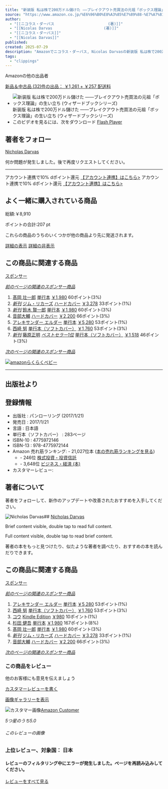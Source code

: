 ```yaml
---
title: "新装版 私は株で200万ドル儲けた ――ブレイクアウト売買法の元祖「ボックス理論」の生い立ち (ウィザードブックシリーズ) | ニコラス・ダーバス, Nicolas Darvas |本 | 通販 | Amazon"
source: "https://www.amazon.co.jp/%E6%96%B0%E8%A3%85%E7%89%88-%E7%A7%81%E3%81%AF%E6%A0%AA%E3%81%A7200%E4%B8%87%E3%83%89%E3%83%AB%E5%84%B2%E3%81%91%E3%81%9F-%E2%80%95%E2%80%95%E3%83%96%E3%83%AC%E3%82%A4%E3%82%AF%E3%82%A2%E3%82%A6%E3%83%88%E5%A3%B2%E8%B2%B7%E6%B3%95%E3%81%AE%E5%85%83%E7%A5%96%E3%80%8C%E3%83%9C%E3%83%83%E3%82%AF%E3%82%B9%E7%90%86%E8%AB%96%E3%80%8D%E3%81%AE%E7%94%9F%E3%81%84%E7%AB%8B%E3%81%A1-%E3%82%A6%E3%82%A3%E3%82%B6%E3%83%BC%E3%83%89%E3%83%96%E3%83%83%E3%82%AF%E3%82%B7%E3%83%AA%E3%83%BC%E3%82%BA-%E3%83%8B%E3%82%B3%E3%83%A9%E3%82%B9%E3%83%BB%E3%83%80%E3%83%BC%E3%83%90%E3%82%B9/dp/4775972146"
author:
  - "[[ニコラス・ダーバス            			(著)]]"
  - "[[Nicolas Darvas            			(著)]]"
  - "[[ニコラス・ダーバス]]"
  - "[[Nicolas Darvas]]"
published:
created: 2025-07-29
description: "Amazonでニコラス・ダーバス, Nicolas Darvasの新装版 私は株で200万ドル儲けた ――ブレイクアウト売買法の元祖「ボックス理論」の生い立ち (ウィザードブックシリーズ)。アマゾンならポイント還元本が多数。ニコラス・ダーバス, Nicolas Darvas作品ほか、お急ぎ便対象商品は当日お届けも可能。また新装版 私は株で200万ドル儲けた ――ブレイクアウト売買法の元祖「ボックス理論」の生い立ち (ウィザードブックシリーズ)もアマゾン配送商品なら通常配送無料。"
tags:
  - "clippings"
---
```

Amazonの他の出品者

[新品＆中古品 (32)件の出品： ￥1,261 \+ ￥257 配送料](https://www.amazon.co.jp/gp/offer-listing/4775972146/ref=dp_olp_ALL_mbc?ie=UTF8&condition=ALL)

- ![新装版 私は株で200万ドル儲けた ――ブレイクアウト売買法の元祖「ボックス理論」の生い立ち (ウィザードブックシリーズ)](https://m.media-amazon.com/images/I/81jNnf7ajdL._SY522_.jpg)
	新装版 私は株で200万ドル儲けた ――ブレイクアウト売買法の元祖「ボックス理論」の生い立ち (ウィザードブックシリーズ)
- このビデオを見るには、次をダウンロード [Flash Player](https://get.adobe.com/flashplayer)

## 著者をフォロー

[Nicholas Darvas](https://www.amazon.co.jp/Nicholas-Darvas/e/B000AP9X4E/ref=aufs_dp_fta_an_dsk)

何か問題が発生しました。後で再度リクエストしてください。

---

アカウント連携で10% dポイント還元 [【アカウント連携】はこちら>](https://www.amazon.co.jp/b/?node=205738805051&ref=jp_d_bbrlp_dpbadge_alwo&source=dp_cxcw) アカウント連携で10% dポイント還元 [【アカウント連携】はこちら>](https://www.amazon.co.jp/b/?node=205738805051&ref=jp_d_bbrlp_dpbadge_alwo&source=dp_cxcw)

## よく一緒に購入されている商品

総額:￥8,910

ポイントの合計:207 pt

これらの商品のうちのいくつかが他の商品より先に発送されます。

[詳細の表示](https://www.amazon.co.jp/%E6%96%B0%E8%A3%85%E7%89%88-%E7%A7%81%E3%81%AF%E6%A0%AA%E3%81%A7200%E4%B8%87%E3%83%89%E3%83%AB%E5%84%B2%E3%81%91%E3%81%9F-%E2%80%95%E2%80%95%E3%83%96%E3%83%AC%E3%82%A4%E3%82%AF%E3%82%A2%E3%82%A6%E3%83%88%E5%A3%B2%E8%B2%B7%E6%B3%95%E3%81%AE%E5%85%83%E7%A5%96%E3%80%8C%E3%83%9C%E3%83%83%E3%82%AF%E3%82%B9%E7%90%86%E8%AB%96%E3%80%8D%E3%81%AE%E7%94%9F%E3%81%84%E7%AB%8B%E3%81%A1-%E3%82%A6%E3%82%A3%E3%82%B6%E3%83%BC%E3%83%89%E3%83%96%E3%83%83%E3%82%AF%E3%82%B7%E3%83%AA%E3%83%BC%E3%82%BA-%E3%83%8B%E3%82%B3%E3%83%A9%E3%82%B9%E3%83%BB%E3%83%80%E3%83%BC%E3%83%90%E3%82%B9/dp/) [詳細の非表示](https://www.amazon.co.jp/%E6%96%B0%E8%A3%85%E7%89%88-%E7%A7%81%E3%81%AF%E6%A0%AA%E3%81%A7200%E4%B8%87%E3%83%89%E3%83%AB%E5%84%B2%E3%81%91%E3%81%9F-%E2%80%95%E2%80%95%E3%83%96%E3%83%AC%E3%82%A4%E3%82%AF%E3%82%A2%E3%82%A6%E3%83%88%E5%A3%B2%E8%B2%B7%E6%B3%95%E3%81%AE%E5%85%83%E7%A5%96%E3%80%8C%E3%83%9C%E3%83%83%E3%82%AF%E3%82%B9%E7%90%86%E8%AB%96%E3%80%8D%E3%81%AE%E7%94%9F%E3%81%84%E7%AB%8B%E3%81%A1-%E3%82%A6%E3%82%A3%E3%82%B6%E3%83%BC%E3%83%89%E3%83%96%E3%83%83%E3%82%AF%E3%82%B7%E3%83%AA%E3%83%BC%E3%82%BA-%E3%83%8B%E3%82%B3%E3%83%A9%E3%82%B9%E3%83%BB%E3%83%80%E3%83%BC%E3%83%90%E3%82%B9/dp/)

## この商品に関連する商品

[スポンサー](https://www.amazon.co.jp/%E6%96%B0%E8%A3%85%E7%89%88-%E7%A7%81%E3%81%AF%E6%A0%AA%E3%81%A7200%E4%B8%87%E3%83%89%E3%83%AB%E5%84%B2%E3%81%91%E3%81%9F-%E2%80%95%E2%80%95%E3%83%96%E3%83%AC%E3%82%A4%E3%82%AF%E3%82%A2%E3%82%A6%E3%83%88%E5%A3%B2%E8%B2%B7%E6%B3%95%E3%81%AE%E5%85%83%E7%A5%96%E3%80%8C%E3%83%9C%E3%83%83%E3%82%AF%E3%82%B9%E7%90%86%E8%AB%96%E3%80%8D%E3%81%AE%E7%94%9F%E3%81%84%E7%AB%8B%E3%81%A1-%E3%82%A6%E3%82%A3%E3%82%B6%E3%83%BC%E3%83%89%E3%83%96%E3%83%83%E3%82%AF%E3%82%B7%E3%83%AA%E3%83%BC%E3%82%BA-%E3%83%8B%E3%82%B3%E3%83%A9%E3%82%B9%E3%83%BB%E3%83%80%E3%83%BC%E3%83%90%E3%82%B9/dp/#sp_detail_feedbackForm)

[*前のページの関連のスポンサー商品*](https://www.amazon.co.jp/%E6%96%B0%E8%A3%85%E7%89%88-%E7%A7%81%E3%81%AF%E6%A0%AA%E3%81%A7200%E4%B8%87%E3%83%89%E3%83%AB%E5%84%B2%E3%81%91%E3%81%9F-%E2%80%95%E2%80%95%E3%83%96%E3%83%AC%E3%82%A4%E3%82%AF%E3%82%A2%E3%82%A6%E3%83%88%E5%A3%B2%E8%B2%B7%E6%B3%95%E3%81%AE%E5%85%83%E7%A5%96%E3%80%8C%E3%83%9C%E3%83%83%E3%82%AF%E3%82%B9%E7%90%86%E8%AB%96%E3%80%8D%E3%81%AE%E7%94%9F%E3%81%84%E7%AB%8B%E3%81%A1-%E3%82%A6%E3%82%A3%E3%82%B6%E3%83%BC%E3%83%89%E3%83%96%E3%83%83%E3%82%AF%E3%82%B7%E3%83%AA%E3%83%BC%E3%82%BA-%E3%83%8B%E3%82%B3%E3%83%A9%E3%82%B9%E3%83%BB%E3%83%80%E3%83%BC%E3%83%90%E3%82%B9/dp/#)

1. [髙岡 壮一郎](https://www.amazon.co.jp/sspa/click?ie=UTF8&spc=MTozODQ5NzE3NjY3NDQxNjE4OjE3NTM3MzQ0ODY6c3BfZGV0YWlsOjMwMDA5MjY5OTI1MTA2Mjo6Ojo&url=%2Fdp%2F4478113165%2Fref%3Dsspa_dk_detail_0%3Fpsc%3D1%26pd_rd_i%3D4478113165%26pd_rd_w%3DT0DFf%26content-id%3Damzn1.sym.f293be60-50b7-49bc-95e8-931faf86ed1e%26pf_rd_p%3Df293be60-50b7-49bc-95e8-931faf86ed1e%26pf_rd_r%3DP5D1J2SMJDM7DFRW0TPD%26pd_rd_wg%3DlGrAW%26pd_rd_r%3De4e9e10f-3f74-4292-9fda-abe4eaff7156%26sp_csd%3Dd2lkZ2V0TmFtZT1zcF9kZXRhaWw)
	[単行本](https://www.amazon.co.jp/sspa/click?ie=UTF8&spc=MTozODQ5NzE3NjY3NDQxNjE4OjE3NTM3MzQ0ODY6c3BfZGV0YWlsOjMwMDA5MjY5OTI1MTA2Mjo6Ojo&url=%2Fdp%2F4478113165%2Fref%3Dsspa_dk_detail_0%3Fpsc%3D1%26pd_rd_i%3D4478113165%26pd_rd_w%3DT0DFf%26content-id%3Damzn1.sym.f293be60-50b7-49bc-95e8-931faf86ed1e%26pf_rd_p%3Df293be60-50b7-49bc-95e8-931faf86ed1e%26pf_rd_r%3DP5D1J2SMJDM7DFRW0TPD%26pd_rd_wg%3DlGrAW%26pd_rd_r%3De4e9e10f-3f74-4292-9fda-abe4eaff7156%26sp_csd%3Dd2lkZ2V0TmFtZT1zcF9kZXRhaWw)
	[￥1,980](https://www.amazon.co.jp/sspa/click?ie=UTF8&spc=MTozODQ5NzE3NjY3NDQxNjE4OjE3NTM3MzQ0ODY6c3BfZGV0YWlsOjMwMDA5MjY5OTI1MTA2Mjo6Ojo&url=%2Fdp%2F4478113165%2Fref%3Dsspa_dk_detail_0%3Fpsc%3D1%26pd_rd_i%3D4478113165%26pd_rd_w%3DT0DFf%26content-id%3Damzn1.sym.f293be60-50b7-49bc-95e8-931faf86ed1e%26pf_rd_p%3Df293be60-50b7-49bc-95e8-931faf86ed1e%26pf_rd_r%3DP5D1J2SMJDM7DFRW0TPD%26pd_rd_wg%3DlGrAW%26pd_rd_r%3De4e9e10f-3f74-4292-9fda-abe4eaff7156%26sp_csd%3Dd2lkZ2V0TmFtZT1zcF9kZXRhaWw)
	60ポイント(3%)
2. [*新刊*](https://www.amazon.co.jp/sspa/click?ie=UTF8&spc=MTozODQ5NzE3NjY3NDQxNjE4OjE3NTM3MzQ0ODY6c3BfZGV0YWlsOjMwMDExMzQ0MTg4NzM2Mjo6Ojo&url=%2Fdp%2F486808173X%2Fref%3Dsspa_dk_detail_1%3Fpsc%3D1%26pd_rd_i%3D486808173X%26pd_rd_w%3DT0DFf%26content-id%3Damzn1.sym.f293be60-50b7-49bc-95e8-931faf86ed1e%26pf_rd_p%3Df293be60-50b7-49bc-95e8-931faf86ed1e%26pf_rd_r%3DP5D1J2SMJDM7DFRW0TPD%26pd_rd_wg%3DlGrAW%26pd_rd_r%3De4e9e10f-3f74-4292-9fda-abe4eaff7156%26sp_csd%3Dd2lkZ2V0TmFtZT1zcF9kZXRhaWw)
	[ジム・リカーズ](https://www.amazon.co.jp/sspa/click?ie=UTF8&spc=MTozODQ5NzE3NjY3NDQxNjE4OjE3NTM3MzQ0ODY6c3BfZGV0YWlsOjMwMDExMzQ0MTg4NzM2Mjo6Ojo&url=%2Fdp%2F486808173X%2Fref%3Dsspa_dk_detail_1%3Fpsc%3D1%26pd_rd_i%3D486808173X%26pd_rd_w%3DT0DFf%26content-id%3Damzn1.sym.f293be60-50b7-49bc-95e8-931faf86ed1e%26pf_rd_p%3Df293be60-50b7-49bc-95e8-931faf86ed1e%26pf_rd_r%3DP5D1J2SMJDM7DFRW0TPD%26pd_rd_wg%3DlGrAW%26pd_rd_r%3De4e9e10f-3f74-4292-9fda-abe4eaff7156%26sp_csd%3Dd2lkZ2V0TmFtZT1zcF9kZXRhaWw)
	[ハードカバー](https://www.amazon.co.jp/sspa/click?ie=UTF8&spc=MTozODQ5NzE3NjY3NDQxNjE4OjE3NTM3MzQ0ODY6c3BfZGV0YWlsOjMwMDExMzQ0MTg4NzM2Mjo6Ojo&url=%2Fdp%2F486808173X%2Fref%3Dsspa_dk_detail_1%3Fpsc%3D1%26pd_rd_i%3D486808173X%26pd_rd_w%3DT0DFf%26content-id%3Damzn1.sym.f293be60-50b7-49bc-95e8-931faf86ed1e%26pf_rd_p%3Df293be60-50b7-49bc-95e8-931faf86ed1e%26pf_rd_r%3DP5D1J2SMJDM7DFRW0TPD%26pd_rd_wg%3DlGrAW%26pd_rd_r%3De4e9e10f-3f74-4292-9fda-abe4eaff7156%26sp_csd%3Dd2lkZ2V0TmFtZT1zcF9kZXRhaWw)
	[￥3,278](https://www.amazon.co.jp/sspa/click?ie=UTF8&spc=MTozODQ5NzE3NjY3NDQxNjE4OjE3NTM3MzQ0ODY6c3BfZGV0YWlsOjMwMDExMzQ0MTg4NzM2Mjo6Ojo&url=%2Fdp%2F486808173X%2Fref%3Dsspa_dk_detail_1%3Fpsc%3D1%26pd_rd_i%3D486808173X%26pd_rd_w%3DT0DFf%26content-id%3Damzn1.sym.f293be60-50b7-49bc-95e8-931faf86ed1e%26pf_rd_p%3Df293be60-50b7-49bc-95e8-931faf86ed1e%26pf_rd_r%3DP5D1J2SMJDM7DFRW0TPD%26pd_rd_wg%3DlGrAW%26pd_rd_r%3De4e9e10f-3f74-4292-9fda-abe4eaff7156%26sp_csd%3Dd2lkZ2V0TmFtZT1zcF9kZXRhaWw)
	33ポイント(1%)
3. [*新刊*](https://www.amazon.co.jp/sspa/click?ie=UTF8&spc=MTozODQ5NzE3NjY3NDQxNjE4OjE3NTM3MzQ0ODY6c3BfZGV0YWlsOjMwMDEwMTY0NzEyMzg2Mjo6Ojo&url=%2Fdp%2F4023324531%2Fref%3Dsspa_dk_detail_2%3Fpsc%3D1%26pd_rd_i%3D4023324531%26pd_rd_w%3DT0DFf%26content-id%3Damzn1.sym.f293be60-50b7-49bc-95e8-931faf86ed1e%26pf_rd_p%3Df293be60-50b7-49bc-95e8-931faf86ed1e%26pf_rd_r%3DP5D1J2SMJDM7DFRW0TPD%26pd_rd_wg%3DlGrAW%26pd_rd_r%3De4e9e10f-3f74-4292-9fda-abe4eaff7156%26sp_csd%3Dd2lkZ2V0TmFtZT1zcF9kZXRhaWw)
	[鈴木 賢一郎](https://www.amazon.co.jp/sspa/click?ie=UTF8&spc=MTozODQ5NzE3NjY3NDQxNjE4OjE3NTM3MzQ0ODY6c3BfZGV0YWlsOjMwMDEwMTY0NzEyMzg2Mjo6Ojo&url=%2Fdp%2F4023324531%2Fref%3Dsspa_dk_detail_2%3Fpsc%3D1%26pd_rd_i%3D4023324531%26pd_rd_w%3DT0DFf%26content-id%3Damzn1.sym.f293be60-50b7-49bc-95e8-931faf86ed1e%26pf_rd_p%3Df293be60-50b7-49bc-95e8-931faf86ed1e%26pf_rd_r%3DP5D1J2SMJDM7DFRW0TPD%26pd_rd_wg%3DlGrAW%26pd_rd_r%3De4e9e10f-3f74-4292-9fda-abe4eaff7156%26sp_csd%3Dd2lkZ2V0TmFtZT1zcF9kZXRhaWw)
	[単行本](https://www.amazon.co.jp/sspa/click?ie=UTF8&spc=MTozODQ5NzE3NjY3NDQxNjE4OjE3NTM3MzQ0ODY6c3BfZGV0YWlsOjMwMDEwMTY0NzEyMzg2Mjo6Ojo&url=%2Fdp%2F4023324531%2Fref%3Dsspa_dk_detail_2%3Fpsc%3D1%26pd_rd_i%3D4023324531%26pd_rd_w%3DT0DFf%26content-id%3Damzn1.sym.f293be60-50b7-49bc-95e8-931faf86ed1e%26pf_rd_p%3Df293be60-50b7-49bc-95e8-931faf86ed1e%26pf_rd_r%3DP5D1J2SMJDM7DFRW0TPD%26pd_rd_wg%3DlGrAW%26pd_rd_r%3De4e9e10f-3f74-4292-9fda-abe4eaff7156%26sp_csd%3Dd2lkZ2V0TmFtZT1zcF9kZXRhaWw)
	[￥1,980](https://www.amazon.co.jp/sspa/click?ie=UTF8&spc=MTozODQ5NzE3NjY3NDQxNjE4OjE3NTM3MzQ0ODY6c3BfZGV0YWlsOjMwMDEwMTY0NzEyMzg2Mjo6Ojo&url=%2Fdp%2F4023324531%2Fref%3Dsspa_dk_detail_2%3Fpsc%3D1%26pd_rd_i%3D4023324531%26pd_rd_w%3DT0DFf%26content-id%3Damzn1.sym.f293be60-50b7-49bc-95e8-931faf86ed1e%26pf_rd_p%3Df293be60-50b7-49bc-95e8-931faf86ed1e%26pf_rd_r%3DP5D1J2SMJDM7DFRW0TPD%26pd_rd_wg%3DlGrAW%26pd_rd_r%3De4e9e10f-3f74-4292-9fda-abe4eaff7156%26sp_csd%3Dd2lkZ2V0TmFtZT1zcF9kZXRhaWw)
	60ポイント(3%)
4. [音部大輔](https://www.amazon.co.jp/sspa/click?ie=UTF8&spc=MTozODQ5NzE3NjY3NDQxNjE4OjE3NTM3MzQ0ODY6c3BfZGV0YWlsOjMwMDA2Mzk5OTYyNzI2Mjo6Ojo&url=%2Fdp%2F4883356140%2Fref%3Dsspa_dk_detail_3%3Fpsc%3D1%26pd_rd_i%3D4883356140%26pd_rd_w%3DT0DFf%26content-id%3Damzn1.sym.f293be60-50b7-49bc-95e8-931faf86ed1e%26pf_rd_p%3Df293be60-50b7-49bc-95e8-931faf86ed1e%26pf_rd_r%3DP5D1J2SMJDM7DFRW0TPD%26pd_rd_wg%3DlGrAW%26pd_rd_r%3De4e9e10f-3f74-4292-9fda-abe4eaff7156%26sp_csd%3Dd2lkZ2V0TmFtZT1zcF9kZXRhaWw)
	[ハードカバー](https://www.amazon.co.jp/sspa/click?ie=UTF8&spc=MTozODQ5NzE3NjY3NDQxNjE4OjE3NTM3MzQ0ODY6c3BfZGV0YWlsOjMwMDA2Mzk5OTYyNzI2Mjo6Ojo&url=%2Fdp%2F4883356140%2Fref%3Dsspa_dk_detail_3%3Fpsc%3D1%26pd_rd_i%3D4883356140%26pd_rd_w%3DT0DFf%26content-id%3Damzn1.sym.f293be60-50b7-49bc-95e8-931faf86ed1e%26pf_rd_p%3Df293be60-50b7-49bc-95e8-931faf86ed1e%26pf_rd_r%3DP5D1J2SMJDM7DFRW0TPD%26pd_rd_wg%3DlGrAW%26pd_rd_r%3De4e9e10f-3f74-4292-9fda-abe4eaff7156%26sp_csd%3Dd2lkZ2V0TmFtZT1zcF9kZXRhaWw)
	[￥2,200](https://www.amazon.co.jp/sspa/click?ie=UTF8&spc=MTozODQ5NzE3NjY3NDQxNjE4OjE3NTM3MzQ0ODY6c3BfZGV0YWlsOjMwMDA2Mzk5OTYyNzI2Mjo6Ojo&url=%2Fdp%2F4883356140%2Fref%3Dsspa_dk_detail_3%3Fpsc%3D1%26pd_rd_i%3D4883356140%26pd_rd_w%3DT0DFf%26content-id%3Damzn1.sym.f293be60-50b7-49bc-95e8-931faf86ed1e%26pf_rd_p%3Df293be60-50b7-49bc-95e8-931faf86ed1e%26pf_rd_r%3DP5D1J2SMJDM7DFRW0TPD%26pd_rd_wg%3DlGrAW%26pd_rd_r%3De4e9e10f-3f74-4292-9fda-abe4eaff7156%26sp_csd%3Dd2lkZ2V0TmFtZT1zcF9kZXRhaWw)
	66ポイント(3%)
5. [アレキサンダー エルダー](https://www.amazon.co.jp/sspa/click?ie=UTF8&spc=MTozODQ5NzE3NjY3NDQxNjE4OjE3NTM3MzQ0ODY6c3BfZGV0YWlsOjEwMDcyOTcyOTAwMjo6Ojo&url=%2Fdp%2F4909074007%2Fref%3Dsspa_dk_detail_4%3Fpsc%3D1%26pd_rd_i%3D4909074007%26pd_rd_w%3DT0DFf%26content-id%3Damzn1.sym.f293be60-50b7-49bc-95e8-931faf86ed1e%26pf_rd_p%3Df293be60-50b7-49bc-95e8-931faf86ed1e%26pf_rd_r%3DP5D1J2SMJDM7DFRW0TPD%26pd_rd_wg%3DlGrAW%26pd_rd_r%3De4e9e10f-3f74-4292-9fda-abe4eaff7156%26sp_csd%3Dd2lkZ2V0TmFtZT1zcF9kZXRhaWw)
	[単行本](https://www.amazon.co.jp/sspa/click?ie=UTF8&spc=MTozODQ5NzE3NjY3NDQxNjE4OjE3NTM3MzQ0ODY6c3BfZGV0YWlsOjEwMDcyOTcyOTAwMjo6Ojo&url=%2Fdp%2F4909074007%2Fref%3Dsspa_dk_detail_4%3Fpsc%3D1%26pd_rd_i%3D4909074007%26pd_rd_w%3DT0DFf%26content-id%3Damzn1.sym.f293be60-50b7-49bc-95e8-931faf86ed1e%26pf_rd_p%3Df293be60-50b7-49bc-95e8-931faf86ed1e%26pf_rd_r%3DP5D1J2SMJDM7DFRW0TPD%26pd_rd_wg%3DlGrAW%26pd_rd_r%3De4e9e10f-3f74-4292-9fda-abe4eaff7156%26sp_csd%3Dd2lkZ2V0TmFtZT1zcF9kZXRhaWw)
	[￥5,280](https://www.amazon.co.jp/sspa/click?ie=UTF8&spc=MTozODQ5NzE3NjY3NDQxNjE4OjE3NTM3MzQ0ODY6c3BfZGV0YWlsOjEwMDcyOTcyOTAwMjo6Ojo&url=%2Fdp%2F4909074007%2Fref%3Dsspa_dk_detail_4%3Fpsc%3D1%26pd_rd_i%3D4909074007%26pd_rd_w%3DT0DFf%26content-id%3Damzn1.sym.f293be60-50b7-49bc-95e8-931faf86ed1e%26pf_rd_p%3Df293be60-50b7-49bc-95e8-931faf86ed1e%26pf_rd_r%3DP5D1J2SMJDM7DFRW0TPD%26pd_rd_wg%3DlGrAW%26pd_rd_r%3De4e9e10f-3f74-4292-9fda-abe4eaff7156%26sp_csd%3Dd2lkZ2V0TmFtZT1zcF9kZXRhaWw)
	53ポイント(1%)
6. [西崎 努](https://www.amazon.co.jp/sspa/click?ie=UTF8&spc=MTozODQ5NzE3NjY3NDQxNjE4OjE3NTM3MzQ0ODY6c3BfZGV0YWlsOjMwMDA3MDE5ODk1MTk2Mjo6Ojo&url=%2Fdp%2F477621363X%2Fref%3Dsspa_dk_detail_5%3Fpsc%3D1%26pd_rd_i%3D477621363X%26pd_rd_w%3DT0DFf%26content-id%3Damzn1.sym.f293be60-50b7-49bc-95e8-931faf86ed1e%26pf_rd_p%3Df293be60-50b7-49bc-95e8-931faf86ed1e%26pf_rd_r%3DP5D1J2SMJDM7DFRW0TPD%26pd_rd_wg%3DlGrAW%26pd_rd_r%3De4e9e10f-3f74-4292-9fda-abe4eaff7156%26sp_csd%3Dd2lkZ2V0TmFtZT1zcF9kZXRhaWw)
	[単行本（ソフトカバー）](https://www.amazon.co.jp/sspa/click?ie=UTF8&spc=MTozODQ5NzE3NjY3NDQxNjE4OjE3NTM3MzQ0ODY6c3BfZGV0YWlsOjMwMDA3MDE5ODk1MTk2Mjo6Ojo&url=%2Fdp%2F477621363X%2Fref%3Dsspa_dk_detail_5%3Fpsc%3D1%26pd_rd_i%3D477621363X%26pd_rd_w%3DT0DFf%26content-id%3Damzn1.sym.f293be60-50b7-49bc-95e8-931faf86ed1e%26pf_rd_p%3Df293be60-50b7-49bc-95e8-931faf86ed1e%26pf_rd_r%3DP5D1J2SMJDM7DFRW0TPD%26pd_rd_wg%3DlGrAW%26pd_rd_r%3De4e9e10f-3f74-4292-9fda-abe4eaff7156%26sp_csd%3Dd2lkZ2V0TmFtZT1zcF9kZXRhaWw)
	[￥1,760](https://www.amazon.co.jp/sspa/click?ie=UTF8&spc=MTozODQ5NzE3NjY3NDQxNjE4OjE3NTM3MzQ0ODY6c3BfZGV0YWlsOjMwMDA3MDE5ODk1MTk2Mjo6Ojo&url=%2Fdp%2F477621363X%2Fref%3Dsspa_dk_detail_5%3Fpsc%3D1%26pd_rd_i%3D477621363X%26pd_rd_w%3DT0DFf%26content-id%3Damzn1.sym.f293be60-50b7-49bc-95e8-931faf86ed1e%26pf_rd_p%3Df293be60-50b7-49bc-95e8-931faf86ed1e%26pf_rd_r%3DP5D1J2SMJDM7DFRW0TPD%26pd_rd_wg%3DlGrAW%26pd_rd_r%3De4e9e10f-3f74-4292-9fda-abe4eaff7156%26sp_csd%3Dd2lkZ2V0TmFtZT1zcF9kZXRhaWw)
	53ポイント(3%)
7. [*新刊*](https://www.amazon.co.jp/sspa/click?ie=UTF8&spc=MTozODQ5NzE3NjY3NDQxNjE4OjE3NTM3MzQ0ODY6c3BfZGV0YWlsOjMwMDEwMDIwMDQwNzM2Mjo6Ojo&url=%2Fdp%2F4295410896%2Fref%3Dsspa_dk_detail_6%3Fpsc%3D1%26pd_rd_i%3D4295410896%26pd_rd_w%3DT0DFf%26content-id%3Damzn1.sym.f293be60-50b7-49bc-95e8-931faf86ed1e%26pf_rd_p%3Df293be60-50b7-49bc-95e8-931faf86ed1e%26pf_rd_r%3DP5D1J2SMJDM7DFRW0TPD%26pd_rd_wg%3DlGrAW%26pd_rd_r%3De4e9e10f-3f74-4292-9fda-abe4eaff7156%26sp_csd%3Dd2lkZ2V0TmFtZT1zcF9kZXRhaWw)
	[藤原正明](https://www.amazon.co.jp/sspa/click?ie=UTF8&spc=MTozODQ5NzE3NjY3NDQxNjE4OjE3NTM3MzQ0ODY6c3BfZGV0YWlsOjMwMDEwMDIwMDQwNzM2Mjo6Ojo&url=%2Fdp%2F4295410896%2Fref%3Dsspa_dk_detail_6%3Fpsc%3D1%26pd_rd_i%3D4295410896%26pd_rd_w%3DT0DFf%26content-id%3Damzn1.sym.f293be60-50b7-49bc-95e8-931faf86ed1e%26pf_rd_p%3Df293be60-50b7-49bc-95e8-931faf86ed1e%26pf_rd_r%3DP5D1J2SMJDM7DFRW0TPD%26pd_rd_wg%3DlGrAW%26pd_rd_r%3De4e9e10f-3f74-4292-9fda-abe4eaff7156%26sp_csd%3Dd2lkZ2V0TmFtZT1zcF9kZXRhaWw)
	[*ベストセラー1位*](https://www.amazon.co.jp/sspa/click?ie=UTF8&spc=MTozODQ5NzE3NjY3NDQxNjE4OjE3NTM3MzQ0ODY6c3BfZGV0YWlsOjMwMDEwMDIwMDQwNzM2Mjo6Ojo&url=%2Fdp%2F4295410896%2Fref%3Dsspa_dk_detail_6%3Fpsc%3D1%26pd_rd_i%3D4295410896%26pd_rd_w%3DT0DFf%26content-id%3Damzn1.sym.f293be60-50b7-49bc-95e8-931faf86ed1e%26pf_rd_p%3Df293be60-50b7-49bc-95e8-931faf86ed1e%26pf_rd_r%3DP5D1J2SMJDM7DFRW0TPD%26pd_rd_wg%3DlGrAW%26pd_rd_r%3De4e9e10f-3f74-4292-9fda-abe4eaff7156%26sp_csd%3Dd2lkZ2V0TmFtZT1zcF9kZXRhaWw)
	[単行本（ソフトカバー）](https://www.amazon.co.jp/sspa/click?ie=UTF8&spc=MTozODQ5NzE3NjY3NDQxNjE4OjE3NTM3MzQ0ODY6c3BfZGV0YWlsOjMwMDEwMDIwMDQwNzM2Mjo6Ojo&url=%2Fdp%2F4295410896%2Fref%3Dsspa_dk_detail_6%3Fpsc%3D1%26pd_rd_i%3D4295410896%26pd_rd_w%3DT0DFf%26content-id%3Damzn1.sym.f293be60-50b7-49bc-95e8-931faf86ed1e%26pf_rd_p%3Df293be60-50b7-49bc-95e8-931faf86ed1e%26pf_rd_r%3DP5D1J2SMJDM7DFRW0TPD%26pd_rd_wg%3DlGrAW%26pd_rd_r%3De4e9e10f-3f74-4292-9fda-abe4eaff7156%26sp_csd%3Dd2lkZ2V0TmFtZT1zcF9kZXRhaWw)
	[￥1,518](https://www.amazon.co.jp/sspa/click?ie=UTF8&spc=MTozODQ5NzE3NjY3NDQxNjE4OjE3NTM3MzQ0ODY6c3BfZGV0YWlsOjMwMDEwMDIwMDQwNzM2Mjo6Ojo&url=%2Fdp%2F4295410896%2Fref%3Dsspa_dk_detail_6%3Fpsc%3D1%26pd_rd_i%3D4295410896%26pd_rd_w%3DT0DFf%26content-id%3Damzn1.sym.f293be60-50b7-49bc-95e8-931faf86ed1e%26pf_rd_p%3Df293be60-50b7-49bc-95e8-931faf86ed1e%26pf_rd_r%3DP5D1J2SMJDM7DFRW0TPD%26pd_rd_wg%3DlGrAW%26pd_rd_r%3De4e9e10f-3f74-4292-9fda-abe4eaff7156%26sp_csd%3Dd2lkZ2V0TmFtZT1zcF9kZXRhaWw)
	46ポイント(3%)

[*次のページの関連のスポンサー商品*](https://www.amazon.co.jp/%E6%96%B0%E8%A3%85%E7%89%88-%E7%A7%81%E3%81%AF%E6%A0%AA%E3%81%A7200%E4%B8%87%E3%83%89%E3%83%AB%E5%84%B2%E3%81%91%E3%81%9F-%E2%80%95%E2%80%95%E3%83%96%E3%83%AC%E3%82%A4%E3%82%AF%E3%82%A2%E3%82%A6%E3%83%88%E5%A3%B2%E8%B2%B7%E6%B3%95%E3%81%AE%E5%85%83%E7%A5%96%E3%80%8C%E3%83%9C%E3%83%83%E3%82%AF%E3%82%B9%E7%90%86%E8%AB%96%E3%80%8D%E3%81%AE%E7%94%9F%E3%81%84%E7%AB%8B%E3%81%A1-%E3%82%A6%E3%82%A3%E3%82%B6%E3%83%BC%E3%83%89%E3%83%96%E3%83%83%E3%82%AF%E3%82%B7%E3%83%AA%E3%83%BC%E3%82%BA-%E3%83%8B%E3%82%B3%E3%83%A9%E3%82%B9%E3%83%BB%E3%83%80%E3%83%BC%E3%83%90%E3%82%B9/dp/#)

[![amazonらくらくベビー](https://m.media-amazon.com/images/G/09/baby/registry/XCM_Manual_ORIGIN_1579536_3154432_5623350_1300x90_2X_ja_JP.jpg)](https://www.amazon.co.jp/baby-reg/?_encoding=UTF8&ref_=cct_cg_brdpacq_1a1&pf_rd_p=72bb0a8e-b107-428a-88bd-b8146910793e&pf_rd_r=P5D1J2SMJDM7DFRW0TPD)

---

## 出版社より

## 登録情報

- 出版社 : パンローリング (2017/1/21)
- 発売日 : 2017/1/21
- 言語 : 日本語
- 単行本（ソフトカバー） : 283ページ
- ISBN-10 : 4775972146
- ISBN-13 : 978-4775972144
- Amazon 売れ筋ランキング: \- 21,027位本 ([本の売れ筋ランキングを見る](https://www.amazon.co.jp/gp/bestsellers/books/ref=pd_zg_ts_books))
	- \- 246位 [株式投資・投資信託](https://www.amazon.co.jp/gp/bestsellers/books/505322/ref=pd_zg_hrsr_books)
	- \- 3,648位 [ビジネス・経済 (本)](https://www.amazon.co.jp/gp/bestsellers/books/466282/ref=pd_zg_hrsr_books)
- カスタマーレビュー:

## 著者について

著者をフォローして、新作のアップデートや改善されたおすすめを入手してください。

![Nicholas Darvas](https://m.media-amazon.com/images/I/01Kv-W2ysOL._SY600_.png)## [Nicholas Darvas](https://www.amazon.co.jp/Nicholas-Darvas/e/B000AP9X4E/ref=aufs_dp_mata_dsk)

Brief content visible, double tap to read full content.

Full content visible, double tap to read brief content.

著者の本をもっと見つけたり、似たような著者を調べたり、おすすめの本を読んだりできます。

## この商品に関連する商品

[スポンサー](https://www.amazon.co.jp/%E6%96%B0%E8%A3%85%E7%89%88-%E7%A7%81%E3%81%AF%E6%A0%AA%E3%81%A7200%E4%B8%87%E3%83%89%E3%83%AB%E5%84%B2%E3%81%91%E3%81%9F-%E2%80%95%E2%80%95%E3%83%96%E3%83%AC%E3%82%A4%E3%82%AF%E3%82%A2%E3%82%A6%E3%83%88%E5%A3%B2%E8%B2%B7%E6%B3%95%E3%81%AE%E5%85%83%E7%A5%96%E3%80%8C%E3%83%9C%E3%83%83%E3%82%AF%E3%82%B9%E7%90%86%E8%AB%96%E3%80%8D%E3%81%AE%E7%94%9F%E3%81%84%E7%AB%8B%E3%81%A1-%E3%82%A6%E3%82%A3%E3%82%B6%E3%83%BC%E3%83%89%E3%83%96%E3%83%83%E3%82%AF%E3%82%B7%E3%83%AA%E3%83%BC%E3%82%BA-%E3%83%8B%E3%82%B3%E3%83%A9%E3%82%B9%E3%83%BB%E3%83%80%E3%83%BC%E3%83%90%E3%82%B9/dp/#sp_detail2_feedbackForm)

[*前のページの関連のスポンサー商品*](https://www.amazon.co.jp/%E6%96%B0%E8%A3%85%E7%89%88-%E7%A7%81%E3%81%AF%E6%A0%AA%E3%81%A7200%E4%B8%87%E3%83%89%E3%83%AB%E5%84%B2%E3%81%91%E3%81%9F-%E2%80%95%E2%80%95%E3%83%96%E3%83%AC%E3%82%A4%E3%82%AF%E3%82%A2%E3%82%A6%E3%83%88%E5%A3%B2%E8%B2%B7%E6%B3%95%E3%81%AE%E5%85%83%E7%A5%96%E3%80%8C%E3%83%9C%E3%83%83%E3%82%AF%E3%82%B9%E7%90%86%E8%AB%96%E3%80%8D%E3%81%AE%E7%94%9F%E3%81%84%E7%AB%8B%E3%81%A1-%E3%82%A6%E3%82%A3%E3%82%B6%E3%83%BC%E3%83%89%E3%83%96%E3%83%83%E3%82%AF%E3%82%B7%E3%83%AA%E3%83%BC%E3%82%BA-%E3%83%8B%E3%82%B3%E3%83%A9%E3%82%B9%E3%83%BB%E3%83%80%E3%83%BC%E3%83%90%E3%82%B9/dp/#)

1. [アレキサンダー エルダー](https://www.amazon.co.jp/sspa/click?ie=UTF8&spc=MTo3MjQ4MjQ0ODA2MjQ1NDI6MTc1MzczNDQ4NjpzcF9kZXRhaWwyOjEwMDcyOTcyOTAwMjo6Ojo&url=%2Fdp%2F4909074007%2Fref%3Dsspa_dk_detail_0%3Fpsc%3D1%26pd_rd_i%3D4909074007%26pd_rd_w%3DAxrEn%26content-id%3Damzn1.sym.4519c587-1a66-4b67-a87f-559231103a05%26pf_rd_p%3D4519c587-1a66-4b67-a87f-559231103a05%26pf_rd_r%3DP5D1J2SMJDM7DFRW0TPD%26pd_rd_wg%3DlGrAW%26pd_rd_r%3De4e9e10f-3f74-4292-9fda-abe4eaff7156%26sp_csd%3Dd2lkZ2V0TmFtZT1zcF9kZXRhaWwy)
	[単行本](https://www.amazon.co.jp/sspa/click?ie=UTF8&spc=MTo3MjQ4MjQ0ODA2MjQ1NDI6MTc1MzczNDQ4NjpzcF9kZXRhaWwyOjEwMDcyOTcyOTAwMjo6Ojo&url=%2Fdp%2F4909074007%2Fref%3Dsspa_dk_detail_0%3Fpsc%3D1%26pd_rd_i%3D4909074007%26pd_rd_w%3DAxrEn%26content-id%3Damzn1.sym.4519c587-1a66-4b67-a87f-559231103a05%26pf_rd_p%3D4519c587-1a66-4b67-a87f-559231103a05%26pf_rd_r%3DP5D1J2SMJDM7DFRW0TPD%26pd_rd_wg%3DlGrAW%26pd_rd_r%3De4e9e10f-3f74-4292-9fda-abe4eaff7156%26sp_csd%3Dd2lkZ2V0TmFtZT1zcF9kZXRhaWwy)
	[￥5,280](https://www.amazon.co.jp/sspa/click?ie=UTF8&spc=MTo3MjQ4MjQ0ODA2MjQ1NDI6MTc1MzczNDQ4NjpzcF9kZXRhaWwyOjEwMDcyOTcyOTAwMjo6Ojo&url=%2Fdp%2F4909074007%2Fref%3Dsspa_dk_detail_0%3Fpsc%3D1%26pd_rd_i%3D4909074007%26pd_rd_w%3DAxrEn%26content-id%3Damzn1.sym.4519c587-1a66-4b67-a87f-559231103a05%26pf_rd_p%3D4519c587-1a66-4b67-a87f-559231103a05%26pf_rd_r%3DP5D1J2SMJDM7DFRW0TPD%26pd_rd_wg%3DlGrAW%26pd_rd_r%3De4e9e10f-3f74-4292-9fda-abe4eaff7156%26sp_csd%3Dd2lkZ2V0TmFtZT1zcF9kZXRhaWwy)
	53ポイント(1%)
2. [西崎 努](https://www.amazon.co.jp/sspa/click?ie=UTF8&spc=MTo3MjQ4MjQ0ODA2MjQ1NDI6MTc1MzczNDQ4NjpzcF9kZXRhaWwyOjMwMDA3MDE5ODk1MTk2Mjo6Ojo&url=%2Fdp%2F477621363X%2Fref%3Dsspa_dk_detail_1%3Fpsc%3D1%26pd_rd_i%3D477621363X%26pd_rd_w%3DAxrEn%26content-id%3Damzn1.sym.4519c587-1a66-4b67-a87f-559231103a05%26pf_rd_p%3D4519c587-1a66-4b67-a87f-559231103a05%26pf_rd_r%3DP5D1J2SMJDM7DFRW0TPD%26pd_rd_wg%3DlGrAW%26pd_rd_r%3De4e9e10f-3f74-4292-9fda-abe4eaff7156%26sp_csd%3Dd2lkZ2V0TmFtZT1zcF9kZXRhaWwy)
	[単行本（ソフトカバー）](https://www.amazon.co.jp/sspa/click?ie=UTF8&spc=MTo3MjQ4MjQ0ODA2MjQ1NDI6MTc1MzczNDQ4NjpzcF9kZXRhaWwyOjMwMDA3MDE5ODk1MTk2Mjo6Ojo&url=%2Fdp%2F477621363X%2Fref%3Dsspa_dk_detail_1%3Fpsc%3D1%26pd_rd_i%3D477621363X%26pd_rd_w%3DAxrEn%26content-id%3Damzn1.sym.4519c587-1a66-4b67-a87f-559231103a05%26pf_rd_p%3D4519c587-1a66-4b67-a87f-559231103a05%26pf_rd_r%3DP5D1J2SMJDM7DFRW0TPD%26pd_rd_wg%3DlGrAW%26pd_rd_r%3De4e9e10f-3f74-4292-9fda-abe4eaff7156%26sp_csd%3Dd2lkZ2V0TmFtZT1zcF9kZXRhaWwy)
	[￥1,760](https://www.amazon.co.jp/sspa/click?ie=UTF8&spc=MTo3MjQ4MjQ0ODA2MjQ1NDI6MTc1MzczNDQ4NjpzcF9kZXRhaWwyOjMwMDA3MDE5ODk1MTk2Mjo6Ojo&url=%2Fdp%2F477621363X%2Fref%3Dsspa_dk_detail_1%3Fpsc%3D1%26pd_rd_i%3D477621363X%26pd_rd_w%3DAxrEn%26content-id%3Damzn1.sym.4519c587-1a66-4b67-a87f-559231103a05%26pf_rd_p%3D4519c587-1a66-4b67-a87f-559231103a05%26pf_rd_r%3DP5D1J2SMJDM7DFRW0TPD%26pd_rd_wg%3DlGrAW%26pd_rd_r%3De4e9e10f-3f74-4292-9fda-abe4eaff7156%26sp_csd%3Dd2lkZ2V0TmFtZT1zcF9kZXRhaWwy)
	53ポイント(3%)
3. [コウ](https://www.amazon.co.jp/sspa/click?ie=UTF8&spc=MTo3MjQ4MjQ0ODA2MjQ1NDI6MTc1MzczNDQ4NjpzcF9kZXRhaWwyOjMwMDAxMDU2MDI0Mjc2Mjo6Ojo&url=%2Fdp%2FB0C2824VPC%2Fref%3Dsspa_dk_detail_2%3Fpsc%3D1%26pd_rd_i%3DB0C2824VPC%26pd_rd_w%3DAxrEn%26content-id%3Damzn1.sym.4519c587-1a66-4b67-a87f-559231103a05%26pf_rd_p%3D4519c587-1a66-4b67-a87f-559231103a05%26pf_rd_r%3DP5D1J2SMJDM7DFRW0TPD%26pd_rd_wg%3DlGrAW%26pd_rd_r%3De4e9e10f-3f74-4292-9fda-abe4eaff7156%26sp_csd%3Dd2lkZ2V0TmFtZT1zcF9kZXRhaWwy)
	[Kindle Edition](https://www.amazon.co.jp/sspa/click?ie=UTF8&spc=MTo3MjQ4MjQ0ODA2MjQ1NDI6MTc1MzczNDQ4NjpzcF9kZXRhaWwyOjMwMDAxMDU2MDI0Mjc2Mjo6Ojo&url=%2Fdp%2FB0C2824VPC%2Fref%3Dsspa_dk_detail_2%3Fpsc%3D1%26pd_rd_i%3DB0C2824VPC%26pd_rd_w%3DAxrEn%26content-id%3Damzn1.sym.4519c587-1a66-4b67-a87f-559231103a05%26pf_rd_p%3D4519c587-1a66-4b67-a87f-559231103a05%26pf_rd_r%3DP5D1J2SMJDM7DFRW0TPD%26pd_rd_wg%3DlGrAW%26pd_rd_r%3De4e9e10f-3f74-4292-9fda-abe4eaff7156%26sp_csd%3Dd2lkZ2V0TmFtZT1zcF9kZXRhaWwy)
	[￥980](https://www.amazon.co.jp/sspa/click?ie=UTF8&spc=MTo3MjQ4MjQ0ODA2MjQ1NDI6MTc1MzczNDQ4NjpzcF9kZXRhaWwyOjMwMDAxMDU2MDI0Mjc2Mjo6Ojo&url=%2Fdp%2FB0C2824VPC%2Fref%3Dsspa_dk_detail_2%3Fpsc%3D1%26pd_rd_i%3DB0C2824VPC%26pd_rd_w%3DAxrEn%26content-id%3Damzn1.sym.4519c587-1a66-4b67-a87f-559231103a05%26pf_rd_p%3D4519c587-1a66-4b67-a87f-559231103a05%26pf_rd_r%3DP5D1J2SMJDM7DFRW0TPD%26pd_rd_wg%3DlGrAW%26pd_rd_r%3De4e9e10f-3f74-4292-9fda-abe4eaff7156%26sp_csd%3Dd2lkZ2V0TmFtZT1zcF9kZXRhaWwy)
	10ポイント(1%)
4. [杉田 健吾](https://www.amazon.co.jp/sspa/click?ie=UTF8&spc=MTo3MjQ4MjQ0ODA2MjQ1NDI6MTc1MzczNDQ4NjpzcF9kZXRhaWwyOjMwMDA3OTUzMDc0NTI2Mjo6Ojo&url=%2Fdp%2F4756923844%2Fref%3Dsspa_dk_detail_3%3Fpsc%3D1%26pd_rd_i%3D4756923844%26pd_rd_w%3DAxrEn%26content-id%3Damzn1.sym.4519c587-1a66-4b67-a87f-559231103a05%26pf_rd_p%3D4519c587-1a66-4b67-a87f-559231103a05%26pf_rd_r%3DP5D1J2SMJDM7DFRW0TPD%26pd_rd_wg%3DlGrAW%26pd_rd_r%3De4e9e10f-3f74-4292-9fda-abe4eaff7156%26sp_csd%3Dd2lkZ2V0TmFtZT1zcF9kZXRhaWwy)
	[単行本](https://www.amazon.co.jp/sspa/click?ie=UTF8&spc=MTo3MjQ4MjQ0ODA2MjQ1NDI6MTc1MzczNDQ4NjpzcF9kZXRhaWwyOjMwMDA3OTUzMDc0NTI2Mjo6Ojo&url=%2Fdp%2F4756923844%2Fref%3Dsspa_dk_detail_3%3Fpsc%3D1%26pd_rd_i%3D4756923844%26pd_rd_w%3DAxrEn%26content-id%3Damzn1.sym.4519c587-1a66-4b67-a87f-559231103a05%26pf_rd_p%3D4519c587-1a66-4b67-a87f-559231103a05%26pf_rd_r%3DP5D1J2SMJDM7DFRW0TPD%26pd_rd_wg%3DlGrAW%26pd_rd_r%3De4e9e10f-3f74-4292-9fda-abe4eaff7156%26sp_csd%3Dd2lkZ2V0TmFtZT1zcF9kZXRhaWwy)
	[￥1,980](https://www.amazon.co.jp/sspa/click?ie=UTF8&spc=MTo3MjQ4MjQ0ODA2MjQ1NDI6MTc1MzczNDQ4NjpzcF9kZXRhaWwyOjMwMDA3OTUzMDc0NTI2Mjo6Ojo&url=%2Fdp%2F4756923844%2Fref%3Dsspa_dk_detail_3%3Fpsc%3D1%26pd_rd_i%3D4756923844%26pd_rd_w%3DAxrEn%26content-id%3Damzn1.sym.4519c587-1a66-4b67-a87f-559231103a05%26pf_rd_p%3D4519c587-1a66-4b67-a87f-559231103a05%26pf_rd_r%3DP5D1J2SMJDM7DFRW0TPD%26pd_rd_wg%3DlGrAW%26pd_rd_r%3De4e9e10f-3f74-4292-9fda-abe4eaff7156%26sp_csd%3Dd2lkZ2V0TmFtZT1zcF9kZXRhaWwy)
	167ポイント(8%)
5. [髙岡 壮一郎](https://www.amazon.co.jp/sspa/click?ie=UTF8&spc=MTo3MjQ4MjQ0ODA2MjQ1NDI6MTc1MzczNDQ4NjpzcF9kZXRhaWwyOjMwMDA5MjY5OTI1MTA2Mjo6Ojo&url=%2Fdp%2F4478113165%2Fref%3Dsspa_dk_detail_4%3Fpsc%3D1%26pd_rd_i%3D4478113165%26pd_rd_w%3DAxrEn%26content-id%3Damzn1.sym.4519c587-1a66-4b67-a87f-559231103a05%26pf_rd_p%3D4519c587-1a66-4b67-a87f-559231103a05%26pf_rd_r%3DP5D1J2SMJDM7DFRW0TPD%26pd_rd_wg%3DlGrAW%26pd_rd_r%3De4e9e10f-3f74-4292-9fda-abe4eaff7156%26sp_csd%3Dd2lkZ2V0TmFtZT1zcF9kZXRhaWwy)
	[単行本](https://www.amazon.co.jp/sspa/click?ie=UTF8&spc=MTo3MjQ4MjQ0ODA2MjQ1NDI6MTc1MzczNDQ4NjpzcF9kZXRhaWwyOjMwMDA5MjY5OTI1MTA2Mjo6Ojo&url=%2Fdp%2F4478113165%2Fref%3Dsspa_dk_detail_4%3Fpsc%3D1%26pd_rd_i%3D4478113165%26pd_rd_w%3DAxrEn%26content-id%3Damzn1.sym.4519c587-1a66-4b67-a87f-559231103a05%26pf_rd_p%3D4519c587-1a66-4b67-a87f-559231103a05%26pf_rd_r%3DP5D1J2SMJDM7DFRW0TPD%26pd_rd_wg%3DlGrAW%26pd_rd_r%3De4e9e10f-3f74-4292-9fda-abe4eaff7156%26sp_csd%3Dd2lkZ2V0TmFtZT1zcF9kZXRhaWwy)
	[￥1,980](https://www.amazon.co.jp/sspa/click?ie=UTF8&spc=MTo3MjQ4MjQ0ODA2MjQ1NDI6MTc1MzczNDQ4NjpzcF9kZXRhaWwyOjMwMDA5MjY5OTI1MTA2Mjo6Ojo&url=%2Fdp%2F4478113165%2Fref%3Dsspa_dk_detail_4%3Fpsc%3D1%26pd_rd_i%3D4478113165%26pd_rd_w%3DAxrEn%26content-id%3Damzn1.sym.4519c587-1a66-4b67-a87f-559231103a05%26pf_rd_p%3D4519c587-1a66-4b67-a87f-559231103a05%26pf_rd_r%3DP5D1J2SMJDM7DFRW0TPD%26pd_rd_wg%3DlGrAW%26pd_rd_r%3De4e9e10f-3f74-4292-9fda-abe4eaff7156%26sp_csd%3Dd2lkZ2V0TmFtZT1zcF9kZXRhaWwy)
	60ポイント(3%)
6. [*新刊*](https://www.amazon.co.jp/sspa/click?ie=UTF8&spc=MTo3MjQ4MjQ0ODA2MjQ1NDI6MTc1MzczNDQ4NjpzcF9kZXRhaWwyOjMwMDExMzQ0MTg4NzM2Mjo6Ojo&url=%2Fdp%2F486808173X%2Fref%3Dsspa_dk_detail_5%3Fpsc%3D1%26pd_rd_i%3D486808173X%26pd_rd_w%3DAxrEn%26content-id%3Damzn1.sym.4519c587-1a66-4b67-a87f-559231103a05%26pf_rd_p%3D4519c587-1a66-4b67-a87f-559231103a05%26pf_rd_r%3DP5D1J2SMJDM7DFRW0TPD%26pd_rd_wg%3DlGrAW%26pd_rd_r%3De4e9e10f-3f74-4292-9fda-abe4eaff7156%26sp_csd%3Dd2lkZ2V0TmFtZT1zcF9kZXRhaWwy)
	[ジム・リカーズ](https://www.amazon.co.jp/sspa/click?ie=UTF8&spc=MTo3MjQ4MjQ0ODA2MjQ1NDI6MTc1MzczNDQ4NjpzcF9kZXRhaWwyOjMwMDExMzQ0MTg4NzM2Mjo6Ojo&url=%2Fdp%2F486808173X%2Fref%3Dsspa_dk_detail_5%3Fpsc%3D1%26pd_rd_i%3D486808173X%26pd_rd_w%3DAxrEn%26content-id%3Damzn1.sym.4519c587-1a66-4b67-a87f-559231103a05%26pf_rd_p%3D4519c587-1a66-4b67-a87f-559231103a05%26pf_rd_r%3DP5D1J2SMJDM7DFRW0TPD%26pd_rd_wg%3DlGrAW%26pd_rd_r%3De4e9e10f-3f74-4292-9fda-abe4eaff7156%26sp_csd%3Dd2lkZ2V0TmFtZT1zcF9kZXRhaWwy)
	[ハードカバー](https://www.amazon.co.jp/sspa/click?ie=UTF8&spc=MTo3MjQ4MjQ0ODA2MjQ1NDI6MTc1MzczNDQ4NjpzcF9kZXRhaWwyOjMwMDExMzQ0MTg4NzM2Mjo6Ojo&url=%2Fdp%2F486808173X%2Fref%3Dsspa_dk_detail_5%3Fpsc%3D1%26pd_rd_i%3D486808173X%26pd_rd_w%3DAxrEn%26content-id%3Damzn1.sym.4519c587-1a66-4b67-a87f-559231103a05%26pf_rd_p%3D4519c587-1a66-4b67-a87f-559231103a05%26pf_rd_r%3DP5D1J2SMJDM7DFRW0TPD%26pd_rd_wg%3DlGrAW%26pd_rd_r%3De4e9e10f-3f74-4292-9fda-abe4eaff7156%26sp_csd%3Dd2lkZ2V0TmFtZT1zcF9kZXRhaWwy)
	[￥3,278](https://www.amazon.co.jp/sspa/click?ie=UTF8&spc=MTo3MjQ4MjQ0ODA2MjQ1NDI6MTc1MzczNDQ4NjpzcF9kZXRhaWwyOjMwMDExMzQ0MTg4NzM2Mjo6Ojo&url=%2Fdp%2F486808173X%2Fref%3Dsspa_dk_detail_5%3Fpsc%3D1%26pd_rd_i%3D486808173X%26pd_rd_w%3DAxrEn%26content-id%3Damzn1.sym.4519c587-1a66-4b67-a87f-559231103a05%26pf_rd_p%3D4519c587-1a66-4b67-a87f-559231103a05%26pf_rd_r%3DP5D1J2SMJDM7DFRW0TPD%26pd_rd_wg%3DlGrAW%26pd_rd_r%3De4e9e10f-3f74-4292-9fda-abe4eaff7156%26sp_csd%3Dd2lkZ2V0TmFtZT1zcF9kZXRhaWwy)
	33ポイント(1%)
7. [音部大輔](https://www.amazon.co.jp/sspa/click?ie=UTF8&spc=MTo3MjQ4MjQ0ODA2MjQ1NDI6MTc1MzczNDQ4NjpzcF9kZXRhaWwyOjMwMDA2Mzk5OTYyNzI2Mjo6Ojo&url=%2Fdp%2F4883356140%2Fref%3Dsspa_dk_detail_6%3Fpsc%3D1%26pd_rd_i%3D4883356140%26pd_rd_w%3DAxrEn%26content-id%3Damzn1.sym.4519c587-1a66-4b67-a87f-559231103a05%26pf_rd_p%3D4519c587-1a66-4b67-a87f-559231103a05%26pf_rd_r%3DP5D1J2SMJDM7DFRW0TPD%26pd_rd_wg%3DlGrAW%26pd_rd_r%3De4e9e10f-3f74-4292-9fda-abe4eaff7156%26sp_csd%3Dd2lkZ2V0TmFtZT1zcF9kZXRhaWwy)
	[ハードカバー](https://www.amazon.co.jp/sspa/click?ie=UTF8&spc=MTo3MjQ4MjQ0ODA2MjQ1NDI6MTc1MzczNDQ4NjpzcF9kZXRhaWwyOjMwMDA2Mzk5OTYyNzI2Mjo6Ojo&url=%2Fdp%2F4883356140%2Fref%3Dsspa_dk_detail_6%3Fpsc%3D1%26pd_rd_i%3D4883356140%26pd_rd_w%3DAxrEn%26content-id%3Damzn1.sym.4519c587-1a66-4b67-a87f-559231103a05%26pf_rd_p%3D4519c587-1a66-4b67-a87f-559231103a05%26pf_rd_r%3DP5D1J2SMJDM7DFRW0TPD%26pd_rd_wg%3DlGrAW%26pd_rd_r%3De4e9e10f-3f74-4292-9fda-abe4eaff7156%26sp_csd%3Dd2lkZ2V0TmFtZT1zcF9kZXRhaWwy)
	[￥2,200](https://www.amazon.co.jp/sspa/click?ie=UTF8&spc=MTo3MjQ4MjQ0ODA2MjQ1NDI6MTc1MzczNDQ4NjpzcF9kZXRhaWwyOjMwMDA2Mzk5OTYyNzI2Mjo6Ojo&url=%2Fdp%2F4883356140%2Fref%3Dsspa_dk_detail_6%3Fpsc%3D1%26pd_rd_i%3D4883356140%26pd_rd_w%3DAxrEn%26content-id%3Damzn1.sym.4519c587-1a66-4b67-a87f-559231103a05%26pf_rd_p%3D4519c587-1a66-4b67-a87f-559231103a05%26pf_rd_r%3DP5D1J2SMJDM7DFRW0TPD%26pd_rd_wg%3DlGrAW%26pd_rd_r%3De4e9e10f-3f74-4292-9fda-abe4eaff7156%26sp_csd%3Dd2lkZ2V0TmFtZT1zcF9kZXRhaWwy)
	66ポイント(3%)

[*次のページの関連のスポンサー商品*](https://www.amazon.co.jp/%E6%96%B0%E8%A3%85%E7%89%88-%E7%A7%81%E3%81%AF%E6%A0%AA%E3%81%A7200%E4%B8%87%E3%83%89%E3%83%AB%E5%84%B2%E3%81%91%E3%81%9F-%E2%80%95%E2%80%95%E3%83%96%E3%83%AC%E3%82%A4%E3%82%AF%E3%82%A2%E3%82%A6%E3%83%88%E5%A3%B2%E8%B2%B7%E6%B3%95%E3%81%AE%E5%85%83%E7%A5%96%E3%80%8C%E3%83%9C%E3%83%83%E3%82%AF%E3%82%B9%E7%90%86%E8%AB%96%E3%80%8D%E3%81%AE%E7%94%9F%E3%81%84%E7%AB%8B%E3%81%A1-%E3%82%A6%E3%82%A3%E3%82%B6%E3%83%BC%E3%83%89%E3%83%96%E3%83%83%E3%82%AF%E3%82%B7%E3%83%AA%E3%83%BC%E3%82%BA-%E3%83%8B%E3%82%B3%E3%83%A9%E3%82%B9%E3%83%BB%E3%83%80%E3%83%BC%E3%83%90%E3%82%B9/dp/#)

### この商品をレビュー

他のお客様にも意見を伝えましょう

[カスタマーレビューを書く](https://www.amazon.co.jp/review/create-review/ref=cm_cr_dp_d_wr_but_top?ie=UTF8&channel=glance-detail&asin=4775972146)

[画像ギャラリーを表示](https://www.amazon.co.jp/%E6%96%B0%E8%A3%85%E7%89%88-%E7%A7%81%E3%81%AF%E6%A0%AA%E3%81%A7200%E4%B8%87%E3%83%89%E3%83%AB%E5%84%B2%E3%81%91%E3%81%9F-%E2%80%95%E2%80%95%E3%83%96%E3%83%AC%E3%82%A4%E3%82%AF%E3%82%A2%E3%82%A6%E3%83%88%E5%A3%B2%E8%B2%B7%E6%B3%95%E3%81%AE%E5%85%83%E7%A5%96%E3%80%8C%E3%83%9C%E3%83%83%E3%82%AF%E3%82%B9%E7%90%86%E8%AB%96%E3%80%8D%E3%81%AE%E7%94%9F%E3%81%84%E7%AB%8B%E3%81%A1-%E3%82%A6%E3%82%A3%E3%82%B6%E3%83%BC%E3%83%89%E3%83%96%E3%83%83%E3%82%AF%E3%82%B7%E3%83%AA%E3%83%BC%E3%82%BA-%E3%83%8B%E3%82%B3%E3%83%A9%E3%82%B9%E3%83%BB%E3%83%80%E3%83%BC%E3%83%90%E3%82%B9/dp/)

![カスタマー画像](https://images-na.ssl-images-amazon.com/images/G/01/x-locale/common/transparent-pixel._V192234675_.gif)[Amazon Customer](https://www.amazon.co.jp/%E6%96%B0%E8%A3%85%E7%89%88-%E7%A7%81%E3%81%AF%E6%A0%AA%E3%81%A7200%E4%B8%87%E3%83%89%E3%83%AB%E5%84%B2%E3%81%91%E3%81%9F-%E2%80%95%E2%80%95%E3%83%96%E3%83%AC%E3%82%A4%E3%82%AF%E3%82%A2%E3%82%A6%E3%83%88%E5%A3%B2%E8%B2%B7%E6%B3%95%E3%81%AE%E5%85%83%E7%A5%96%E3%80%8C%E3%83%9C%E3%83%83%E3%82%AF%E3%82%B9%E7%90%86%E8%AB%96%E3%80%8D%E3%81%AE%E7%94%9F%E3%81%84%E7%AB%8B%E3%81%A1-%E3%82%A6%E3%82%A3%E3%82%B6%E3%83%BC%E3%83%89%E3%83%96%E3%83%83%E3%82%AF%E3%82%B7%E3%83%AA%E3%83%BC%E3%82%BA-%E3%83%8B%E3%82%B3%E3%83%A9%E3%82%B9%E3%83%BB%E3%83%80%E3%83%BC%E3%83%90%E3%82%B9/dp/)

*5つ星のうち5.0*  

###### このレビューの画像

### 上位レビュー、対象国： 日本

#### レビューのフィルタリング中にエラーが発生しました。ページを再読み込みしてください。

[レビューをすべて見る](https://www.amazon.co.jp/product-reviews/4775972146/ref=cm_cr_dp_d_show_all_btm?ie=UTF8&reviewerType=all_reviews)